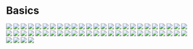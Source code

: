 # Basics

![](https://github.com/ivantusek/Zend-PHP-Certification/blob/master/basics_1/questions/001.jpg)
![](https://github.com/ivantusek/Zend-PHP-Certification/blob/master/basics_1/questions/002.jpg)
![](https://github.com/ivantusek/Zend-PHP-Certification/blob/master/basics_1/questions/003.jpg)
![](https://github.com/ivantusek/Zend-PHP-Certification/blob/master/basics_1/questions/004.jpg)
![](https://github.com/ivantusek/Zend-PHP-Certification/blob/master/basics_1/questions/005.jpg)
![](https://github.com/ivantusek/Zend-PHP-Certification/blob/master/basics_1/questions/006.jpg)
![](https://github.com/ivantusek/Zend-PHP-Certification/blob/master/basics_1/questions/007.jpg)
![](https://github.com/ivantusek/Zend-PHP-Certification/blob/master/basics_1/questions/008.jpg)
![](https://github.com/ivantusek/Zend-PHP-Certification/blob/master/basics_1/questions/009.jpg)
![](https://github.com/ivantusek/Zend-PHP-Certification/blob/master/basics_1/questions/010.jpg)
![](https://github.com/ivantusek/Zend-PHP-Certification/blob/master/basics_1/questions/011.jpg)
![](https://github.com/ivantusek/Zend-PHP-Certification/blob/master/basics_1/questions/012.jpg)
![](https://github.com/ivantusek/Zend-PHP-Certification/blob/master/basics_1/questions/013.jpg)
![](https://github.com/ivantusek/Zend-PHP-Certification/blob/master/basics_1/questions/014.jpg)
![](https://github.com/ivantusek/Zend-PHP-Certification/blob/master/basics_1/questions/015.jpg)
![](https://github.com/ivantusek/Zend-PHP-Certification/blob/master/basics_1/questions/016.jpg)
![](https://github.com/ivantusek/Zend-PHP-Certification/blob/master/basics_1/questions/017.jpg)
![](https://github.com/ivantusek/Zend-PHP-Certification/blob/master/basics_1/questions/018.jpg)
![](https://github.com/ivantusek/Zend-PHP-Certification/blob/master/basics_1/questions/019.jpg)
![](https://github.com/ivantusek/Zend-PHP-Certification/blob/master/basics_1/questions/020.jpg)
![](https://github.com/ivantusek/Zend-PHP-Certification/blob/master/basics_1/questions/021.jpg)
![](https://github.com/ivantusek/Zend-PHP-Certification/blob/master/basics_1/questions/022.jpg)
![](https://github.com/ivantusek/Zend-PHP-Certification/blob/master/basics_1/questions/023.jpg)
![](https://github.com/ivantusek/Zend-PHP-Certification/blob/master/basics_1/questions/024.jpg)
![](https://github.com/ivantusek/Zend-PHP-Certification/blob/master/basics_1/questions/025.jpg)
![](https://github.com/ivantusek/Zend-PHP-Certification/blob/master/basics_1/questions/026.jpg)
![](https://github.com/ivantusek/Zend-PHP-Certification/blob/master/basics_1/questions/027.jpg)
![](https://github.com/ivantusek/Zend-PHP-Certification/blob/master/basics_1/questions/028.jpg)
![](https://github.com/ivantusek/Zend-PHP-Certification/blob/master/basics_1/questions/029.jpg)
![](https://github.com/ivantusek/Zend-PHP-Certification/blob/master/basics_1/questions/030.jpg)
![](https://github.com/ivantusek/Zend-PHP-Certification/blob/master/basics_1/questions/031.jpg)
![](https://github.com/ivantusek/Zend-PHP-Certification/blob/master/basics_1/questions/032.jpg)
![](https://github.com/ivantusek/Zend-PHP-Certification/blob/master/basics_1/questions/033.jpg)
![](https://github.com/ivantusek/Zend-PHP-Certification/blob/master/basics_1/questions/034.jpg)
![](https://github.com/ivantusek/Zend-PHP-Certification/blob/master/basics_1/questions/035.jpg)
![](https://github.com/ivantusek/Zend-PHP-Certification/blob/master/basics_1/questions/036.jpg)
![](https://github.com/ivantusek/Zend-PHP-Certification/blob/master/basics_1/questions/037.jpg)
![](https://github.com/ivantusek/Zend-PHP-Certification/blob/master/basics_1/questions/038.jpg)
![](https://github.com/ivantusek/Zend-PHP-Certification/blob/master/basics_1/questions/039.jpg)
![](https://github.com/ivantusek/Zend-PHP-Certification/blob/master/basics_1/questions/040.jpg)
![](https://github.com/ivantusek/Zend-PHP-Certification/blob/master/basics_1/questions/041.jpg)
![](https://github.com/ivantusek/Zend-PHP-Certification/blob/master/basics_1/questions/042.jpg)
![](https://github.com/ivantusek/Zend-PHP-Certification/blob/master/basics_1/questions/043.jpg)
![](https://github.com/ivantusek/Zend-PHP-Certification/blob/master/basics_1/questions/044.jpg)
![](https://github.com/ivantusek/Zend-PHP-Certification/blob/master/basics_1/questions/045.jpg)
![](https://github.com/ivantusek/Zend-PHP-Certification/blob/master/basics_1/questions/046.jpg)
![](https://github.com/ivantusek/Zend-PHP-Certification/blob/master/basics_1/questions/047.jpg)
![](https://github.com/ivantusek/Zend-PHP-Certification/blob/master/basics_1/questions/048.jpg)
![](https://github.com/ivantusek/Zend-PHP-Certification/blob/master/basics_1/questions/049.jpg)
![](https://github.com/ivantusek/Zend-PHP-Certification/blob/master/basics_1/questions/050.jpg)
![](https://github.com/ivantusek/Zend-PHP-Certification/blob/master/basics_1/questions/051.jpg)
![](https://github.com/ivantusek/Zend-PHP-Certification/blob/master/basics_1/questions/052.jpg)
![](https://github.com/ivantusek/Zend-PHP-Certification/blob/master/basics_1/questions/053.jpg)
![](https://github.com/ivantusek/Zend-PHP-Certification/blob/master/basics_1/questions/054.jpg)




